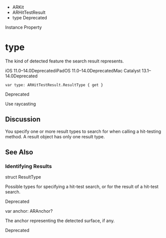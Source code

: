 

- ARKit
- ARHitTestResult
-  type Deprecated

Instance Property

# type

The kind of detected feature the search result represents.

iOS 11.0–14.0DeprecatediPadOS 11.0–14.0DeprecatedMac Catalyst 13.1–14.0Deprecated

``` source
var type: ARHitTestResult.ResultType { get }
```

Deprecated

Use raycasting

## Discussion

You specify one or more result types to search for when calling a hit-testing method. A result object has only one result type.

## See Also

### Identifying Results

struct ResultType

Possible types for specifying a hit-test search, or for the result of a hit-test search.

Deprecated

var anchor: ARAnchor?

The anchor representing the detected surface, if any.

Deprecated

